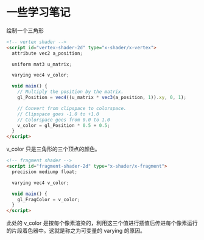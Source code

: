 # 一些学习笔记

绘制一个三角形

```html
<!-- vertex shader -->
<script id="vertex-shader-2d" type="x-shader/x-vertex">
  attribute vec2 a_position;

  uniform mat3 u_matrix;

  varying vec4 v_color;

  void main() {
    // Multiply the position by the matrix.
    gl_Position = vec4((u_matrix * vec3(a_position, 1)).xy, 0, 1);

    // Convert from clipspace to colorspace.
    // Clipspace goes -1.0 to +1.0
    // Colorspace goes from 0.0 to 1.0
    v_color = gl_Position * 0.5 + 0.5;
  }
</script>
```

v_color 只是三角形的三个顶点的颜色。

```html
<!-- fragment shader -->
<script id="fragment-shader-2d" type="x-shader/x-fragment">
  precision mediump float;

  varying vec4 v_color;

  void main() {
    gl_FragColor = v_color;
  }
</script>
```

此处的 v_color 是按每个像素渲染的，利用这三个值进行插值后传进每个像素运行的片段着色器中。这就是称之为可变量的 varying 的原因。
